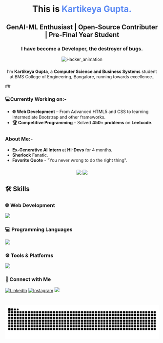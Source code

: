 
<h1 align="center">This is <span style="color:#5D8BF4;">Kartikeya Gupta.</span></h1>
<h2 align="center"> GenAI-ML Enthusiast | Open-Source Contributer | Pre-Final Year Student</h3>
<h3 align="center">I have become a Developer, the destroyer of bugs.</h2>

<p align="center">
  <img src="https://media.licdn.com/dms/image/v2/D5622AQGoXFSQAk18cA/feedshare-shrink_1280/B56ZofOhTxI0As-/0/1761460493009?e=1762992000&v=beta&t=BmdTJX-ehGlfjFIGWIiEmmeNfIwVYy24w_0XD98tLvc"     alt="Hacker_animation">
</p>


###
<p align="center">
  I’m <b>Kartikeya Gupta</b>, a <b>Computer Science and Business Systems</b> student at BMS College of Engineering, Bangalore,  running towards excellence..
</p>  
##

### 💻Currently Working on:-
- **🌐 Web Development** – From Advanced HTML5 and CSS to learning Intermediate Bootstrap and other frameworks.
- **🏆 Competitive Programming** – Solved **450+ problems** on **Leetcode**.

##

### About Me:-
- **Ex-Generative AI Intern** at **HI-Devs** for 4 months.
- **Sherlock** Fanatic.
- **Favorite Quote** - "You never wrong to do the right thing".

###
<div align="center">
  <img src="https://github-readme-stats.vercel.app/api?username=Kartikeya-G121&show_icons=true&theme=dracula" height="150" />
  <img src="https://github-readme-stats.vercel.app/api/top-langs?username=Kartikeya-G121&layout=compact&theme=dracula" height="150" />

</div>

###
## 🛠 Skills
### 🌐 Web Development
<div align="left">
  <a href="https://skillicons.dev">
    <img 
      src="https://skillicons.dev/icons?i=html,css,js,vite,react,bootstrap&perline=10" 
      style="width: 300px; height: auto;"
    />
  </a>
</div>

<!-- Programming Languages -->

### 💻 Programming Languages
<div align="left">
  <a href="https://skillicons.dev">
    <img 
      src="https://skillicons.dev/icons?i=cpp,c,py,java&perline=10" 
      style="width: 200px; height: auto;"
    />
  </a>
</div>

### ⚙️ Tools & Platforms
<div align="left">
  <a href="https://skillicons.dev">
    <img 
      src="https://skillicons.dev/icons?i=vscode,bash,git,github,docker,mongodb,mysql,matlab,windows,apple&perline=10" 
      style="width: 580px; height: auto;"
    />
  </a>
</div>


### 🤝 Connect with Me
[![LinkedIn](https://skillicons.dev/icons?i=linkedin&size=60)](https://www.linkedin.com/in/kartikeya-gupta-323919292/)
[![Instagram](https://skillicons.dev/icons?i=instagram&size=60)](https://www.instagram.com/a_bit.wise/)
[<img src="https://raw.githubusercontent.com/rahuldkjain/github-profile-readme-generator/master/src/images/icons/Social/leet-code.svg" height="45" />](https://leetcode.com/u/Kartikeya_G1210/)

###

<br clear="both">

<img src="https://raw.githubusercontent.com/Kartikeya-G121/Kartikeya-G121/output/snake.svg" alt="Snake animation" />

###

